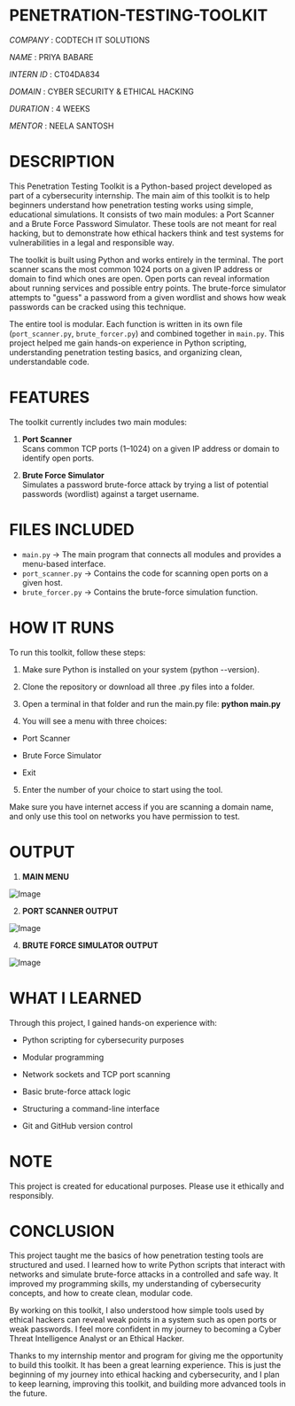 # PENETRATION-TESTING-TOOLKIT

*COMPANY* : CODTECH IT SOLUTIONS

*NAME* : PRIYA BABARE

*INTERN ID* : CT04DA834 

*DOMAIN* : CYBER  SECURITY & ETHICAL  HACKING

*DURATION* : 4 WEEKS

*MENTOR* : NEELA SANTOSH

# DESCRIPTION

This Penetration Testing Toolkit is a Python-based project developed as part of a cybersecurity internship. The main aim of this toolkit is to help beginners understand how penetration testing works using simple, educational simulations. It consists of two main modules: a Port Scanner and a Brute Force Password Simulator. These tools are not meant for real hacking, but to demonstrate how ethical hackers think and test systems for vulnerabilities in a legal and responsible way.

The toolkit is built using Python and works entirely in the terminal. The port scanner scans the most common 1024 ports on a given IP address or domain to find which ones are open. Open ports can reveal information about running services and possible entry points. The brute-force simulator attempts to "guess" a password from a given wordlist and shows how weak passwords can be cracked using this technique.

The entire tool is modular. Each function is written in its own file (`port_scanner.py`, `brute_forcer.py`) and combined together in `main.py`. This project helped me gain hands-on experience in Python scripting, understanding penetration testing basics, and organizing clean, understandable code.

# FEATURES

The toolkit currently includes two main modules:

1. **Port Scanner**  
   Scans common TCP ports (1–1024) on a given IP address or domain to identify open ports.

2. **Brute Force Simulator**  
   Simulates a password brute-force attack by trying a list of potential passwords (wordlist) against a target username.

# FILES INCLUDED

- `main.py` → The main program that connects all modules and provides a menu-based interface.
- `port_scanner.py` → Contains the code for scanning open ports on a given host.
- `brute_forcer.py` → Contains the brute-force simulation function.

# HOW IT RUNS

To run this toolkit, follow these steps:

1. Make sure Python is installed on your system (python --version).

2. Clone the repository or download all three .py files into a folder.

3. Open a terminal in that folder and run the main.py file: **python main.py**

4. You will see a menu with three choices:

- Port Scanner

- Brute Force Simulator

- Exit

5. Enter the number of your choice to start using the tool.

 Make sure you have internet access if you are scanning a domain name, and only use this tool on networks you have permission to test.

# OUTPUT 

1. **MAIN MENU**

![Image](https://github.com/user-attachments/assets/9c13285a-1bc2-42ed-b04b-21ea6b7ba110)

2. **PORT SCANNER OUTPUT**

![Image](https://github.com/user-attachments/assets/8ef01f93-2a6d-4253-8358-4d3cebf72ba6)   

4. **BRUTE FORCE SIMULATOR OUTPUT**

 ![Image](https://github.com/user-attachments/assets/b163afa1-8a27-415e-b1bc-93a91d1bdc89)  

# WHAT I LEARNED

Through this project, I gained hands-on experience with:

- Python scripting for cybersecurity purposes

- Modular programming

- Network sockets and TCP port scanning

- Basic brute-force attack logic

- Structuring a command-line interface

- Git and GitHub version control

# NOTE

This project is created for educational purposes. Please use it ethically and responsibly.

# CONCLUSION

This project taught me the basics of how penetration testing tools are structured and used. I learned how to write Python scripts that interact with networks and simulate brute-force attacks in a controlled and safe way. It improved my programming skills, my understanding of cybersecurity concepts, and how to create clean, modular code.

By working on this toolkit, I also understood how simple tools used by ethical hackers can reveal weak points in a system such as open ports or weak passwords. I feel more confident in my journey to becoming a Cyber Threat Intelligence Analyst or an Ethical Hacker.

Thanks to my internship mentor and program for giving me the opportunity to build this toolkit. It has been a great learning experience. This is just the beginning of my journey into ethical hacking and cybersecurity, and I plan to keep learning, improving this toolkit, and building more advanced tools in the future.
